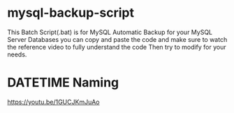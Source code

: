 # mysql-backup-script

This Batch Script(.bat) is for MySQL Automatic Backup for 
your MySQL Server Databases you can copy and paste the code and
make sure to watch the reference video to fully understand the code 
Then try to modify for your needs.

# DATETIME Naming
https://youtu.be/1GUCJKmJuAo


